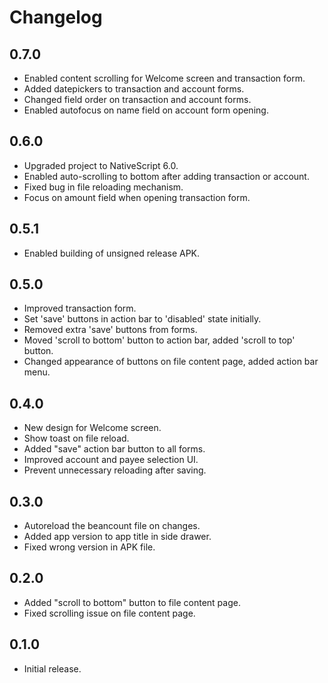 # Changelog

## 0.7.0

- Enabled content scrolling for Welcome screen and transaction form.
- Added datepickers to transaction and account forms.
- Changed field order on transaction and account forms.
- Enabled autofocus on name field on account form opening.

## 0.6.0

- Upgraded project to NativeScript 6.0.
- Enabled auto-scrolling to bottom after adding transaction or account.
- Fixed bug in file reloading mechanism.
- Focus on amount field when opening transaction form.

## 0.5.1

- Enabled building of unsigned release APK.

## 0.5.0

- Improved transaction form.
- Set 'save' buttons in action bar to 'disabled' state initially.
- Removed extra 'save' buttons from forms.
- Moved 'scroll to bottom' button to action bar, added 'scroll to top' button.
- Changed appearance of buttons on file content page, added action bar menu.

## 0.4.0

- New design for Welcome screen.
- Show toast on file reload.
- Added "save" action bar button to all forms.
- Improved account and payee selection UI.
- Prevent unnecessary reloading after saving.

## 0.3.0

- Autoreload the beancount file on changes.
- Added app version to app title in side drawer.
- Fixed wrong version in APK file.

## 0.2.0

- Added "scroll to bottom" button to file content page.
- Fixed scrolling issue on file content page.

## 0.1.0

- Initial release.

